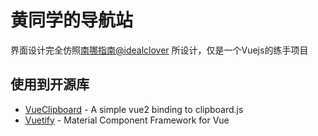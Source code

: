 # 黄同学的导航站

界面设计完全仿照[南哪指南](https://github.com/idealclover/life-in-nju)[@idealclover](https://github.com/idealclover)
所设计，仅是一个Vuejs的练手项目

## 使用到开源库
+ [VueClipboard](https://github.com/Inndy/vue-clipboard2) - A simple vue2 binding to clipboard.js
+ [Vuetify](https://github.com/vuetifyjs/vuetify) - Material Component Framework for Vue
